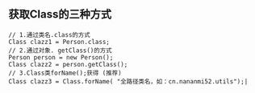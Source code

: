 ## 获取Class的三种方式

    // 1.通过类名.class的方式
    Class clazz1 = Person.class; 
    // 2.通过对象. getClass()的方式
    Person person = new Person();
    Class clazz2 = person.getClass();
    // 3.Class类forName();获得 (推荐)
    Class clazz3 = Class.forName( "全路径类名，如：cn.nananmi52.utils");|
